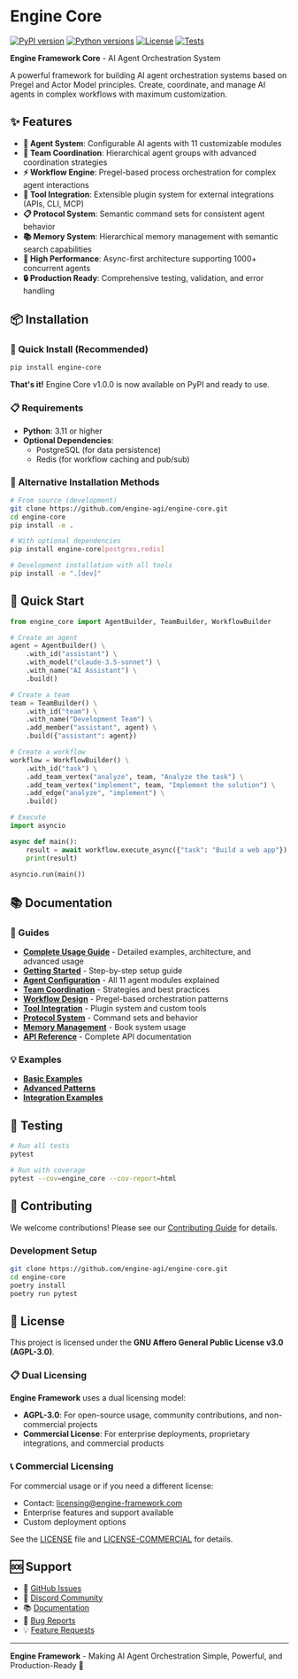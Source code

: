 # Engine Core

[![PyPI version](https://badge.fury.io/py/engine-core.svg)](https://pypi.org/project/engine-core/)
[![Python versions](https://img.shields.io/pypi/pyversions/engine-core.svg)](https://pypi.org/project/engine-core/)
[![License](https://img.shields.io/badge/License-AGPL%203.0-blue.svg)](https://www.gnu.org/licenses/agpl-3.0)
[![Tests](https://github.com/engine-agi/engine-core/actions/workflows/tests.yml/badge.svg)](https://github.com/engine-agi/engine-core/actions)

**Engine Framework Core** - AI Agent Orchestration System

A powerful framework for building AI agent orchestration systems based on Pregel and Actor Model principles. Create, coordinate, and manage AI agents in complex workflows with maximum customization.

## ✨ Features

- **🧠 Agent System**: Configurable AI agents with 11 customizable modules
- **👥 Team Coordination**: Hierarchical agent groups with advanced coordination strategies
- **⚡ Workflow Engine**: Pregel-based process orchestration for complex agent interactions
- **🔧 Tool Integration**: Extensible plugin system for external integrations (APIs, CLI, MCP)
- **📋 Protocol System**: Semantic command sets for consistent agent behavior
- **📚 Memory System**: Hierarchical memory management with semantic search capabilities
- **🚀 High Performance**: Async-first architecture supporting 1000+ concurrent agents
- **🔒 Production Ready**: Comprehensive testing, validation, and error handling

## 📦 Installation

### 🚀 Quick Install (Recommended)

```bash
pip install engine-core
```

**That's it!** Engine Core v1.0.0 is now available on PyPI and ready to use.

### 📋 Requirements

- **Python**: 3.11 or higher
- **Optional Dependencies**:
  - PostgreSQL (for data persistence)
  - Redis (for workflow caching and pub/sub)

### 🔧 Alternative Installation Methods

```bash
# From source (development)
git clone https://github.com/engine-agi/engine-core.git
cd engine-core
pip install -e .

# With optional dependencies
pip install engine-core[postgres,redis]

# Development installation with all tools
pip install -e ".[dev]"
```

## 🚀 Quick Start

```python
from engine_core import AgentBuilder, TeamBuilder, WorkflowBuilder

# Create an agent
agent = AgentBuilder() \
    .with_id("assistant") \
    .with_model("claude-3.5-sonnet") \
    .with_name("AI Assistant") \
    .build()

# Create a team
team = TeamBuilder() \
    .with_id("team") \
    .with_name("Development Team") \
    .add_member("assistant", agent) \
    .build({"assistant": agent})

# Create a workflow
workflow = WorkflowBuilder() \
    .with_id("task") \
    .add_team_vertex("analyze", team, "Analyze the task") \
    .add_team_vertex("implement", team, "Implement the solution") \
    .add_edge("analyze", "implement") \
    .build()

# Execute
import asyncio

async def main():
    result = await workflow.execute_async({"task": "Build a web app"})
    print(result)

asyncio.run(main())
```

## 📚 Documentation

### 📖 Guides

- **[Complete Usage Guide](USAGE.md)** - Detailed examples, architecture, and advanced usage
- **[Getting Started](docs/getting-started.md)** - Step-by-step setup guide
- **[Agent Configuration](docs/agent-configuration.md)** - All 11 agent modules explained
- **[Team Coordination](docs/team-coordination.md)** - Strategies and best practices
- **[Workflow Design](docs/workflow-design.md)** - Pregel-based orchestration patterns
- **[Tool Integration](docs/tool-integration.md)** - Plugin system and custom tools
- **[Protocol System](docs/protocol-system.md)** - Command sets and behavior
- **[Memory Management](docs/memory-management.md)** - Book system usage
- **[API Reference](docs/api-reference.md)** - Complete API documentation

### 💡 Examples

- **[Basic Examples](https://github.com/engine-agi/engine-examples/tree/main/basic)**
- **[Advanced Patterns](https://github.com/engine-agi/engine-examples/tree/main/advanced)**
- **[Integration Examples](https://github.com/engine-agi/engine-examples/tree/main/integration)**

## 🧪 Testing

```bash
# Run all tests
pytest

# Run with coverage
pytest --cov=engine_core --cov-report=html
```

## 🤝 Contributing

We welcome contributions! Please see our [Contributing Guide](CONTRIBUTING.md) for details.

### Development Setup

```bash
git clone https://github.com/engine-agi/engine-core.git
cd engine-core
poetry install
poetry run pytest
```

## 📄 License

This project is licensed under the **GNU Affero General Public License v3.0 (AGPL-3.0)**.

### 📋 Dual Licensing

**Engine Framework** uses a dual licensing model:

- **AGPL-3.0**: For open-source usage, community contributions, and non-commercial projects
- **Commercial License**: For enterprise deployments, proprietary integrations, and commercial products

### 📞 Commercial Licensing

For commercial usage or if you need a different license:
- Contact: [licensing@engine-framework.com](mailto:licensing@engine-framework.com)
- Enterprise features and support available
- Custom deployment options

See the [LICENSE](LICENSE) file and [LICENSE-COMMERCIAL](LICENSE-COMMERCIAL) for details.

## 🆘 Support

- 📧 [GitHub Issues](https://github.com/engine-agi/engine-core/issues)
- 💬 [Discord Community](https://discord.gg/engine-framework)
- 📚 [Documentation](https://engine-framework.readthedocs.io/)
- 🐛 [Bug Reports](https://github.com/engine-agi/engine-core/issues/new?template=bug_report.md)
- 💡 [Feature Requests](https://github.com/engine-agi/engine-core/issues/new?template=feature_request.md)

---

**Engine Framework** - Making AI Agent Orchestration Simple, Powerful, and Production-Ready 🚀
